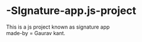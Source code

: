 # -SIgnature-app.js-project
This is a js project known as signature app
 <br>
 made-by = Gaurav kant.
